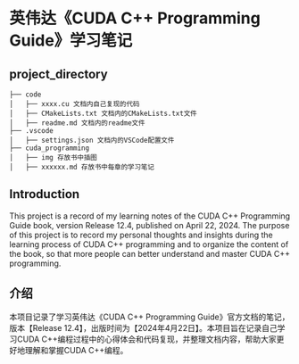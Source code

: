 # 英伟达《CUDA C++ Programming Guide》学习笔记
## project_directory
```
├── code
│   ├── xxxx.cu 文档内自己复现的代码
│   ├── CMakeLists.txt 文档内的CMakeLists.txt文件
│   ├── readme.md 文档内的readme文件
├── .vscode
│   ├── settings.json 文档内的VSCode配置文件
├── cuda_programming
│   ├── img 存放书中插图
│   ├── xxxxxx.md 存放书中每章的学习笔记
```
## Introduction
This project is a record of my learning notes of the CUDA C++ Programming Guide book, version Release 12.4, published on April 22, 2024. The purpose of this project is to record my personal thoughts and insights during the learning process of CUDA C++ programming and to organize the content of the book, so that more people can better understand and master CUDA C++ programming.

## 介绍
本项目记录了学习英伟达《CUDA C++ Programming Guide》官方文档的笔记，版本【Release 12.4】，出版时间为【2024年4月22日】。本项目旨在记录自己学习CUDA C++编程过程中的心得体会和代码复现，并整理文档内容，帮助大家更好地理解和掌握CUDA C++编程。